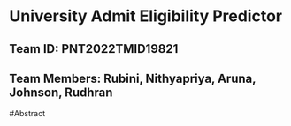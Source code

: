 # University Admit Eligibility Predictor

## Team ID: PNT2022TMID19821
## Team Members: Rubini, Nithyapriya, Aruna, Johnson, Rudhran

#Abstract
